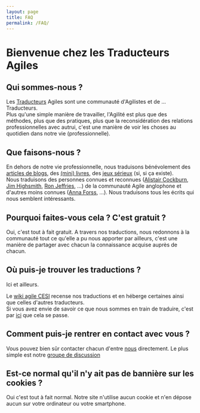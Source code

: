 ```yaml
---
layout: page
title: FAQ
permalink: /FAQ/
---
```


# Bienvenue chez les Traducteurs Agiles

## Qui sommes-nous ?

Les [Traducteurs](../traducteurs/) Agiles sont une communauté d'Agilistes et de ... Traducteurs.  
Plus qu'une simple manière de travailler, l'Agilité est plus que des méthodes, plus que des
pratiques, plus que la reconsidération des relations professionnelles avec autrui,
c'est une manière de voir les choses au quotidien dans notre vie (professionnelle).

## Que faisons-nous ?

En dehors de notre vie professionnelle, nous traduisons bénévolement
des [articles de blogs](../traductions/#articles), des [(mini) livres](../traductions/#livres),
des [jeux sérieux](../traductions/#jeux) (si, si ça existe).  
Nous traduisons des personnes connues et reconnues
([Alistair Cockburn](http://alistair.cockburn.us/), [Jim Highsmith](http://jimhighsmith.com/),
[Ron Jeffries](http://xprogramming.com/index.php), ...) de la communauté Agile anglophone
et d'autres moins connues ([Anna Forss](http://annaforss.wordpress.com/), ...). Nous
traduisons tous les écrits qui nous semblent intéressants.

## Pourquoi faites-vous cela ? C'est gratuit ?

Oui, c'est tout à fait gratuit.  A travers nos traductions, nous redonnons à la communauté
tout ce qu'elle a pu nous apporter par ailleurs, c'est une manière de partager avec chacun
la connaissance acquise auprès de chacun.

## Où puis-je trouver les traductions ?

Ici et ailleurs.

Le [wiki agile CESI](https://wikiagile.cesi.fr/index.php?title=Wiki_Agile_CESI) recense nos traductions et en héberge certaines
ainsi que celles d'autres traducteurs.  
Si vous avez envie de savoir ce que nous sommes en train de traduire, c'est par
[ici](https://trello.com/b/GeHPAhJE/les-traducteurs-agiles) que cela se passe.

## Comment puis-je rentrer en contact avec vous ?

Vous pouvez bien sûr contacter chacun d'entre [nous](traducteurs.html) directement. Le plus simple est notre
[groupe de discussion](https://groups.google.com/forum/#!forum/traducteurs-agile)

## Est-ce normal qu'il n'y ait pas de bannière sur les cookies ?

Oui c'est tout à fait normal. Notre site n'utilise aucun cookie et n'en dépose aucun sur votre ordinateur ou votre smartphone.

